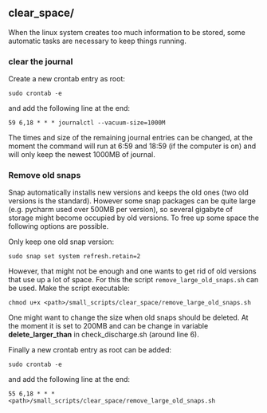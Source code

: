 ## clear_space/
When the linux system creates too much information to be stored, some automatic tasks are necessary to keep things running.

### clear the journal
Create a new crontab entry as root:
```
sudo crontab -e
```
and add the following line at the end:
```
59 6,18 * * * journalctl --vacuum-size=1000M
```
The times and size of the remaining journal entries can be changed, at the moment the command will run at 6:59 and 18:59 (if the computer is on) and will only keep the newest 1000MB of journal.

### Remove old snaps
Snap automatically installs new versions and keeps the old ones (two old versions is the standard). However some snap packages can be quite large (e.g. pycharm used over 500MB per version), so several gigabyte of storage might become occupied by old versions. To free up some space the following options are possible.

Only keep one old snap version:
```
sudo snap set system refresh.retain=2
```

However, that might not be enough and one wants to get rid of old versions that use up a lot of space. For this the script `remove_large_old_snaps.sh` can be used.
Make the script executable:
```
chmod u+x <path>/small_scripts/clear_space/remove_large_old_snaps.sh
```
One might want to change the size when old snaps should be deleted. At the moment it is set to 200MB and can be change in variable **delete\_larger\_than** in check_discharge.sh (around line 6).

Finally a new crontab entry as root can be added:
```
sudo crontab -e
```
and add the following line at the end:
```
55 6,18 * * * <path>/small_scripts/clear_space/remove_large_old_snaps.sh
```
